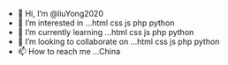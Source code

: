 - 👋 Hi, I’m @liuYong2020
- 👀 I’m interested in ...html css js php python
- 🌱 I’m currently learning ...html css js php python
- 💞️ I’m looking to collaborate on ...html css js php python
- 📫 How to reach me ...China

<!---
liuYong2020/liuYong2020 is a ✨ special ✨ repository because its `README.md` (this file) appears on your GitHub profile.
You can click the Preview link to take a look at your changes.
--->
